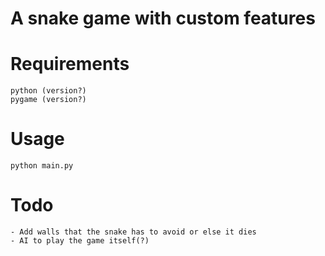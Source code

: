 # A snake game with custom features

# Requirements

	python (version?)
	pygame (version?)

# Usage

	python main.py

# Todo

    - Add walls that the snake has to avoid or else it dies
    - AI to play the game itself(?)
